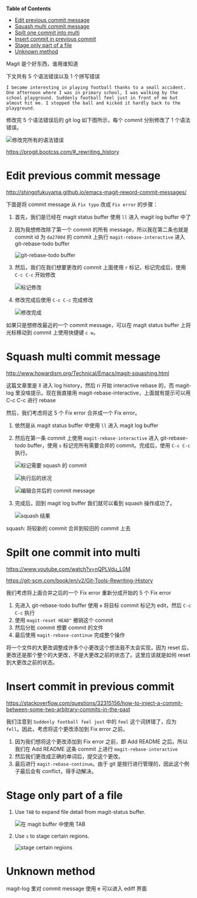 
<!-- markdown-toc start - Don't edit this section. Run M-x markdown-toc-generate-toc again -->
**Table of Contents**

- [Edit previous commit message](#edit-previous-commit-message)
- [Squash multi commit message](#squash-multi-commit-message)
- [Spilt one commit into multi](#spilt-one-commit-into-multi)
- [Insert commit in previous commit](#insert-commit-in-previous-commit)
- [Stage only part of a file](#stage-only-part-of-a-file)
- [Unknown method](#unknown-method)

<!-- markdown-toc end -->

Magit 是个好东西，谁用谁知道

下文共有 5 个语法错误以及 1 个拼写错误

```
I became interesting in playing football thanks to a small accident. One afternoon where I was in primary school, I was walking by the school playground. Suddenly football feel just in front of me but almost hit me. I stopped the ball and kicked it hardly back to the playground.
```

修改完 5 个语法错误后的 git log 如下图所示，每个 commit 分别修改了 1 个语法错误。

![修改完所有的语法错误](./img/Magit/magit-fix-grammatical-error-log.png)

https://progit.bootcss.com/#_rewriting_history

# Edit previous commit message
http://shingofukuyama.github.io/emacs-magit-reword-commit-messages/

下面是将 commit message 从 `Fix typo` 改成 `Fix error` 的步骤：

1. 首先，我们是已经在 magit status buffer 使用 `ll` 进入 magit log buffer 中了
2. 因为我想修改除了第一个 commit 的所有 message，所以我在第二条也就是 commit id 为 `da2700d` 的 commit 上执行 `magit-rebase-interactive` 进入 git-rebase-todo buffer

   ![git-rebase-todo buffer](./img/Magit/magit-rebase-todo.png)

3. 然后，我们在我们想要更改的 commit 上面使用 `r` 标记，标记完成后，使用 `C-c C-c` 开始修改

   ![标记修改](./img/Magit/magit-rebase-todo-mark.png)

4. 修改完成后使用 `C-c C-c` 完成修改

   ![修改完成](./img/Magit/magit-log-reword-finished.png)
   
如果只是想修改最近的一个 commit message，可以在 magit status buffer 上将光标移动到 commit 上使用快捷键 `c w`。

# Squash multi commit message
http://www.howardism.org/Technical/Emacs/magit-squashing.html

这篇文章里是 ll 进入 log history，然后 ri 开始 interactive rebase 的，而 magit-log 里没啥提示。现在我直接用 magit-rebase-interactive，上面就有提示可以用 C-c C-c 进行 rebase

然后，我们考虑将这 5 个 Fix error 合并成一个 Fix error。

1. 依然是从 magit status buffer 中使用 `ll` 进入 magit log buffer
2. 然后在第一条 commit 上使用 `magit-rebase-interactive` 进入 git-rebase-todo buffer，使用 `s` 标记完所有需要合并的 commit。完成后，使用 `C-c C-c` 执行。

   ![标记需要 squash 的 commit](./img/Magit/magit-rebase-todo-squash.png)

   ![执行后的状况](./img/Magit/magit-rebase-todo-squash-after-excute.png)

   ![编辑合并后的 commit message](./img/Magit/magit-rebase-todo-squash-edit-commit-message.png)

3. 完成后，回到 magit log buffer 我们就可以看到 squash 操作成功了。

   ![squash 结果](./img/Magit/magit-log-after-squash.png)


squash: 将较新的 commit 合并到较旧的 commit 上去

# Spilt one commit into multi
https://www.youtube.com/watch?v=nQPLVdu_L0M

https://git-scm.com/book/en/v2/Git-Tools-Rewriting-History

我们考虑将上面合并之后的一个 Fix error 重新分成开始的 5 个 Fix error

1. 先进入 git-rebase-todo buffer 使用 `e` 将目标 commit 标记为 edit，然后 `C-c C-c` 执行
2. 使用 `magit-reset HEAD^` 撤销这个 commit
3. 然后分批 commit 想要 commit 的文件
4. 最后使用 `magit-rebase-continue` 完成整个操作

将一个文件的大更改调整成许多个小更改这个想法我不太会实现，因为 reset 后，更改还是那个整个的大更改，不是大更改之前的状态了。这里应该就是如何 reset 到大更改之前的状态。


# Insert commit in previous commit
https://stackoverflow.com/questions/32315156/how-to-inject-a-commit-between-some-two-arbitrary-commits-in-the-past

我们注意到 `Suddenly football feel just` 中的 `feel` 这个词拼错了，应为 `fell`。因此，考虑将这个更改添加到 Fix error 之前。

1. 因为我们想将这个更改添加到 Fix error 之前，即 Add README 之后。所以我们在 Add README 这条 commit 上进行 `magit-rebase-interactive`
2. 然后我们更改成正确的单词后，提交这个更改。
3. 最后进行 `magit-rebase-continue`。由于 git 是按行进行管理的，因此这个例子最后会有 conflict，得手动解决。

# Stage only part of a file

1. Use `TAB` to expand file detail from magit-status buffer.

   ![在 magit buffer 中使用 TAB](./img/Magit/magit-buffer-TAB.png)

2. Use `s` to stage certain regions.

   ![stage certain regions](./img/Magit/magit-buffer-stage-selected-region.png)


# Unknown method
magit-log 里对 commit message 使用 e 可以进入 ediff 界面

